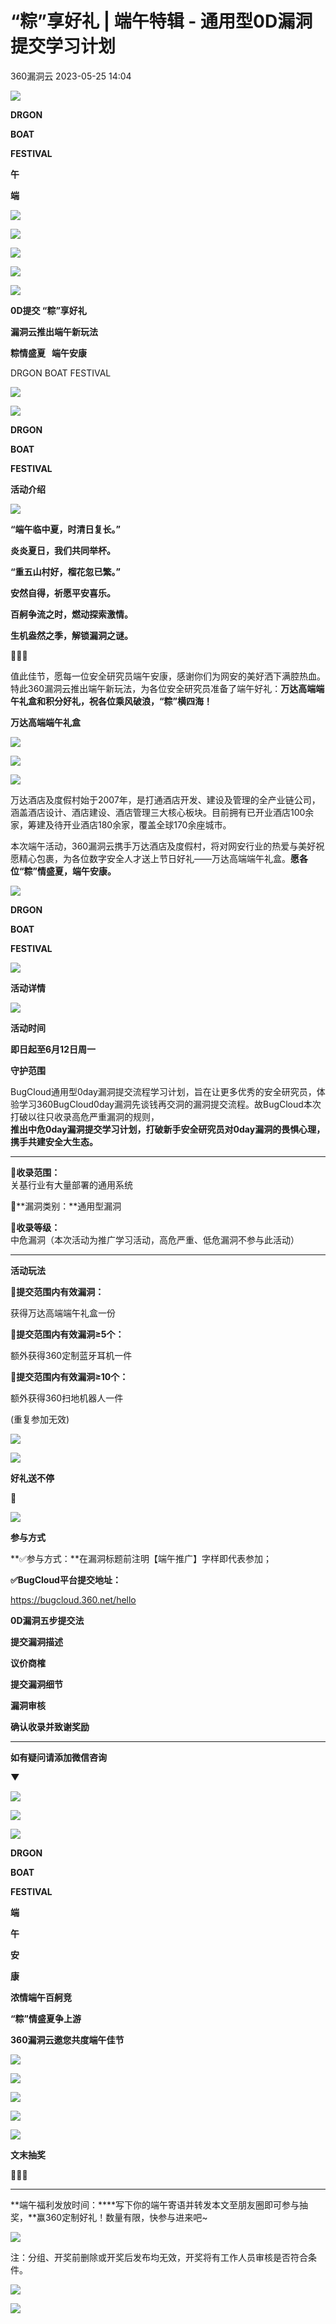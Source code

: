 #  “粽”享好礼 | 端午特辑 - 通用型0D漏洞提交学习计划   
 360漏洞云   2023-05-25 14:04  
  
![](https://mmbiz.qpic.cn/mmbiz_gif/GEQRwQFvibyLxrp4mAaic0wCGUxRvtqABibwU2DlIpHyicxgHCk6pEm73OJd5xoOl7RzCW58iaFO4lVG7kKliaz0YSicQ/640?wx_fmt=gif "")  
  
**DRGON**  
  
**BOAT**  
  
**FESTIVAL**  
  
**午**  
  
**端**  
  
![](https://mmbiz.qpic.cn/mmbiz_svg/INk4JvWfe8VHZiaeCvXJfiaz0xjfV1xwKGJvHUBSBOaPIJPCPwWkGR6F09xUPdQaSdcfwNmj7NuVGZIaNrw9VhSOpVUGKGl7Fk/640?wx_fmt=svg "")  
  
![](https://mmbiz.qpic.cn/mmbiz_svg/INk4JvWfe8VHZiaeCvXJfiaz0xjfV1xwKGJvHUBSBOaPIJPCPwWkGR6F09xUPdQaSdcfwNmj7NuVGZIaNrw9VhSOpVUGKGl7Fk/640?wx_fmt=svg "")  
  
![](https://mmbiz.qpic.cn/mmbiz_svg/INk4JvWfe8VHZiaeCvXJfiaz0xjfV1xwKGJvHUBSBOaPIJPCPwWkGR6F09xUPdQaSdcfwNmj7NuVGZIaNrw9VhSOpVUGKGl7Fk/640?wx_fmt=svg "")  
  
![](https://mmbiz.qpic.cn/mmbiz_svg/INk4JvWfe8VHZiaeCvXJfiaz0xjfV1xwKGFHkTIAzvNiawTic6HkmBvKwicbmfseDBaoaHibbia3Bqcy9NMSa4F9oe5ibDIvnLaEfpAf/640?wx_fmt=svg "")  
  
![](https://mmbiz.qpic.cn/mmbiz_png/GEQRwQFvibyLxrp4mAaic0wCGUxRvtqABibBdNR65L0FsYiaupgF3bF9K6BIvf1JPGZ4Mru8b9BUJpqjXencw64S0w/640?wx_fmt=png "")  
  
  
**0D提交 “粽”享好礼**  
  
  
**漏洞云推出端午新玩法**  
  
**粽情盛夏   端午安康**  
  
  
  
  
DRGON BOAT FESTIVAL  
  
![](https://mmbiz.qpic.cn/mmbiz_svg/INk4JvWfe8VHZiaeCvXJfiaz0xjfV1xwKGpEXiaTHNSFJQ0ktdZhyqLqBYCuQdsof0X941qzjHvicPC6x0j2RAU00hIko6vdUyH2/640?wx_fmt=svg "")  
  
  
![](https://mmbiz.qpic.cn/mmbiz_png/GEQRwQFvibyLxrp4mAaic0wCGUxRvtqABibbwLl3LKKias8rOdIWfbAX4BYIxTOJ2hj7E0a49v1zjUIWBMYFMDAJ4g/640?wx_fmt=png "")  
  
  
  
  
**DRGON**  
  
**BOAT**  
  
**FESTIVAL**  
  
**活动介绍**  
  
  
![](https://mmbiz.qpic.cn/mmbiz_svg/INk4JvWfe8VHZiaeCvXJfiaz0xjfV1xwKGdT03wSYwzLnvaEImAGMqichoVZa8DvNlnibXMMWGJu1J7ksQFyxmWJ6JInU8mib7tcB/640?wx_fmt=svg "")  
  
**“端午临中夏，时清日复长。”**  
  
**炎炎夏日，我们共同举杯。**  
  
**“重五山村好，榴花忽已繁。”**  
  
**安然自得，祈愿平安喜乐。**  
  
**百舸争流之时，燃动探索激情。**  
  
**生机盎然之季，解锁漏洞之谜。**  
  
🍃🍃🍃  
  
  
值此佳节，愿每一位安全研究员端午安康，感谢你们为网安的美好洒下满腔热血。特此360漏洞云推出端午新玩法，为各位安全研究员准备了端午好礼：**万达高端端午礼盒和积分好礼，祝各位乘风破浪，“粽”横四海！**  
  
  
**万达高端端午礼盒**  
  
![](https://mmbiz.qpic.cn/mmbiz_jpg/GEQRwQFvibyLxrp4mAaic0wCGUxRvtqABibs6B4rcGIWMGiccMu6yVvuqYuXmpEekkfuJoDkCgLS3qt1RlwMqicvJ1w/640?wx_fmt=jpeg "")  
  
![](https://mmbiz.qpic.cn/mmbiz_svg/INk4JvWfe8VHZiaeCvXJfiaz0xjfV1xwKGccBwORLWs7tVP3evvqDxJefxqqSzsbwV6Rwkl03W0VCHuQpXjJ3RdlQNcQIp9dva/640?wx_fmt=svg "")  
  
![](https://mmbiz.qpic.cn/mmbiz_jpg/GEQRwQFvibyLxrp4mAaic0wCGUxRvtqABibM7EBW9anhiaNHcq5b6DMgibHC7yfdibIgWMZI55kiaO0YhNnBYia5vTb9Jw/640?wx_fmt=jpeg "")  
  
  
万达酒店及度假村始于2007年，是打通酒店开发、建设及管理的全产业链公司，涵盖酒店设计、酒店建设、酒店管理三大核心板块。目前拥有已开业酒店100余家，筹建及待开业酒店180余家，覆盖全球170余座城市。  
  
  
本次端午活动，360漏洞云携手万达酒店及度假村，将对网安行业的热爱与美好祝愿精心包裹，为各位数字安全人才送上节日好礼——万达高端端午礼盒。**愿各位“粽”情盛夏，端午安康。**  
  
  
  
![](https://mmbiz.qpic.cn/mmbiz_svg/INk4JvWfe8VHZiaeCvXJfiaz0xjfV1xwKGu9UVyatrZ30nia85coYukwldpKPGJFE50qpozKL82vWicGNRcDE5lEcLKrap4QPj6Y/640?wx_fmt=svg "")  
  
  
**DRGON**  
  
**BOAT**  
  
**FESTIVAL**  
  
![](https://mmbiz.qpic.cn/mmbiz_png/GEQRwQFvibyLxrp4mAaic0wCGUxRvtqABibB0JAwDV003lbXsiaFmWLCDNw1xqQibLfC3tU80lTs2mGf6g2hJjiaYdkw/640?wx_fmt=png "")  
  
  
**活动详情**  
  
  
![](https://mmbiz.qpic.cn/mmbiz_svg/INk4JvWfe8VHZiaeCvXJfiaz0xjfV1xwKGdT03wSYwzLnvaEImAGMqichoVZa8DvNlnibXMMWGJu1J7ksQFyxmWJ6JInU8mib7tcB/640?wx_fmt=svg "")  
  
**活动时间**  
  
  
**即日起至6月12日周一**  
  
  
**守护范围**  
  
BugCloud通用型0day漏洞提交流程学习计划，旨在让更多优秀的安全研究员，体验学习360BugCloud0day漏洞先谈钱再交洞的漏洞提交流程。故BugCloud本次打破以往只收录高危严重漏洞的规则，  
**推出中危0day漏洞提交学习计划，打破新手安全研究员对0day漏洞的畏惧心理，携手共建安全大生态。**  
  
****  
**🔰收录范围：**  
关基行业有大量部署的通用系统  
  
🔰**漏洞类别：**通用型漏洞  
  
**🔰收录等级：**  
中危漏洞（本次活动为推广学习活动，高危严重、低危漏洞不参与此活动）  
  
****  
  
**活动玩法**  
  
  
**🎁提交范围内有效漏洞：**  
  
获得万达高端端午礼盒一份  
  
**🎁提交范围内有效漏洞≥5个：**  
  
额外获得360定制蓝牙耳机一件  
  
**🎁提交范围内有效漏洞≥10个：**  
  
额外获得360扫地机器人一件  
  
(重复参加无效)  
  
  
  
![](https://mmbiz.qpic.cn/mmbiz_jpg/GEQRwQFvibyLxrp4mAaic0wCGUxRvtqABibjOvSfdBagex21R9EAeWgKCOWZ5nM2rTiaWW0PFQ3J4sKRCRXIBLHJpw/640?wx_fmt=jpeg "")  
  
![](https://mmbiz.qpic.cn/mmbiz_png/GEQRwQFvibyLxrp4mAaic0wCGUxRvtqABibgpN0OGibMgcFT9PJ1ia5Tay61bGOfLzS5j3rPZP1BmWRAwLIGd3OyrlQ/640?wx_fmt=png "")  
  
**好礼送不停**  
  
**🍃**  
  
![](https://mmbiz.qpic.cn/mmbiz_jpg/GEQRwQFvibyLxrp4mAaic0wCGUxRvtqABib1JIgT2bqxtXbj8kDQ7RQtKfibib1ryfWAngtgSSUoXNal03kl2JiaSSBw/640?wx_fmt=jpeg "")  
  
  
  
**参与方式**  
  
**✅参与方式：**在漏洞标题前注明【端午推广】字样即代表参加；  
  
**✅BugCloud平台提交地址：**  
  
https://bugcloud.360.net/hello  
  
  
**0D漏洞五步提交法**  
  
  
  
**提交漏洞描述**  
  
  
  
**议价商榷**  
  
  
  
**提交漏洞细节**  
  
  
  
**漏洞审核**  
  
  
  
**确认收录并致谢奖励**  
  
  
****  
**如有疑问请添加微信咨询**  
  
**▼**  
  
![](https://mmbiz.qpic.cn/mmbiz_png/GEQRwQFvibyLxrp4mAaic0wCGUxRvtqABibAAM6MYxqiblrEL9PuiaGPUMHKrsH13QJ5ia5NIAibYsFf92qM4bXlqGiaYQ/640?wx_fmt=png "")  
  
![](https://mmbiz.qpic.cn/mmbiz_svg/INk4JvWfe8VHZiaeCvXJfiaz0xjfV1xwKGu9UVyatrZ30nia85coYukwldpKPGJFE50qpozKL82vWicGNRcDE5lEcLKrap4QPj6Y/640?wx_fmt=svg "")  
  
  
  
  
![](https://mmbiz.qpic.cn/mmbiz_png/GEQRwQFvibyLxrp4mAaic0wCGUxRvtqABibbwLl3LKKias8rOdIWfbAX4BYIxTOJ2hj7E0a49v1zjUIWBMYFMDAJ4g/640?wx_fmt=png "")  
  
  
**DRGON**  
  
**BOAT**  
  
**FESTIVAL**  
  
**端**  
  
**午**  
  
**安**  
  
**康**  
  
  
**浓情端午百舸竞**  
  
**“粽”情盛夏争上游**  
  
  
**360漏洞云邀您共度端午佳节**  
  
![](https://mmbiz.qpic.cn/mmbiz_jpg/GEQRwQFvibyLxrp4mAaic0wCGUxRvtqABibBdMn8sAW9yK61cbQRMOAS9tNk97eeibbd3Lib9RgGSkiaWwjpLRmlEX7g/640?wx_fmt=jpeg "")  
  
![](https://mmbiz.qpic.cn/mmbiz_svg/INk4JvWfe8VHZiaeCvXJfiaz0xjfV1xwKGKy6AAD3A2qJhM2SMtNI6icqhtDHZIIW4FafhZNnJb3OaSKHfRHwKW0Z7ElHg7w72G/640?wx_fmt=svg "")  
  
![](https://mmbiz.qpic.cn/mmbiz_png/GEQRwQFvibyLxrp4mAaic0wCGUxRvtqABibA6iaD6fwYl06D5BXhvmIXsw3yL0fbj4WQZh8cZMZNEgZ6dNlOdLZwCA/640?wx_fmt=png "")  
  
![](https://mmbiz.qpic.cn/mmbiz_svg/INk4JvWfe8VHZiaeCvXJfiaz0xjfV1xwKGu9UVyatrZ30nia85coYukwldpKPGJFE50qpozKL82vWicGNRcDE5lEcLKrap4QPj6Y/640?wx_fmt=svg "")  
  
![](https://mmbiz.qpic.cn/mmbiz_png/GEQRwQFvibyLxrp4mAaic0wCGUxRvtqABibvAiaMkaTvbezqMOicN0kVxOFibtYxfHEHLwwapXoB6vR9FEOx7PE1HnwA/640?wx_fmt=png "")  
  
**文末抽奖**  
  
**🎁🎁🎁**  
  
****  
**端午福利发放时间：****写下你的端午寄语并转发本文至朋友圈即可参与抽奖，**赢360定制好礼！数量有限，快参与进来吧~  
  
![](https://mmbiz.qpic.cn/mmbiz_jpg/GEQRwQFvibyLxrp4mAaic0wCGUxRvtqABibAmVbJU7gm0STl2Kf1IhzPKtlBfOE6Al1c7507oJTiafK4Xrto6l0thg/640?wx_fmt=jpeg "")  
  
  
注：分组、开奖前删除或开奖后发布均无效，开奖将有工作人员审核是否符合条件。  
  
  
![](https://mmbiz.qpic.cn/mmbiz_png/GEQRwQFvibyLxrp4mAaic0wCGUxRvtqABibbwLl3LKKias8rOdIWfbAX4BYIxTOJ2hj7E0a49v1zjUIWBMYFMDAJ4g/640?wx_fmt=png "")  
  
  
![](https://mmbiz.qpic.cn/mmbiz_jpg/GEQRwQFvibyLxrp4mAaic0wCGUxRvtqABibRhskOQsrA4l9TS2PvFTeBYrkkX1hxhW5aHxTXTqlDhB54a1iay8QIiaQ/640?wx_fmt=jpeg "")  
  
  
  
